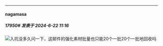 ﻿
*****

####  nagamasa  
##### 17950#       发表于 2024-6-22 11:16

<img src="https://static.saraba1st.com/image/smiley/face2017/125.png" referrerpolicy="no-referrer">入坑没多久问一下，这邮件的强化素材批量也只能20个一批20个一批地回收吗

